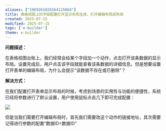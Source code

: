 ```yaml
---
aliases: ["1969261028164115084"]
title: 表格视图上的字段配置打开显示布局生效，打开编辑布局却失效
created: 2025-07-15
modified: 2025-07-15
tags: ['e-builder']
theme: e-builder
---
```


**问题描述：**

在表格视图台账上，我们经常会给某个字段加一个动作，点击打开该条数据的显示布局。设置完成后，用户点击该字段就能查看该条数据的详细信息。但是想要设置打开表单的编辑布局，为什么会提示“该数据不存在或已删除”？

**解决方式：**

在我们配置打开表单显示布局的时候，考虑到场景的实用性与功能的便捷性，系统已经将参数进行了默认设置，用户使用鼠标点击几下即可完成配置：

![](https://myhelpdoc.oss-cn-heyuan.aliyuncs.com/mdimages/4ca04ed2ea1909b4776b493f574b95cb.jpg)

但是当我们需要打开编辑布局时，首先我们需要改这个动作的链接地址，其次需要记得进行参数的配置“数据ID=数据ID”

